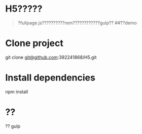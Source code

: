 # H5?????
>?fullpage.js??????????rem????????????gulp??
##??demo
# Clone project
git clone git@github.com:392241868/H5.git

# Install dependencies
npm install
# ??
?? gulp


